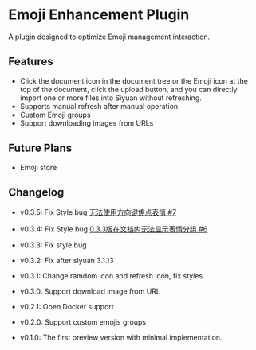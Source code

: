 # Emoji Enhancement Plugin

A plugin designed to optimize Emoji management interaction.

## Features

+ Click the document icon in the document tree or the Emoji icon at the top of the document, click the upload button, and you can directly import one or more files into Siyuan without refreshing.
+ Supports manual refresh after manual operation.
+ Custom Emoji groups
+ Support downloading images from URLs

## Future Plans
+ Emoji store

## Changelog
+ v0.3.5: Fix Style bug [无法使用方向键焦点表情 #7](https://github.com/zuoez02/siyuan-plugin-emoji-enhance/issues/7)

+ v0.3.4: Fix Style bug [0.3.3版在文档内无法显示表情分组 #6](https://github.com/zuoez02/siyuan-plugin-emoji-enhance/issues/6)

+ v0.3.3: Fix style bug

+ v0.3.2: Fix after siyuan 3.1.13

+ v0.3.1: Change ramdom icon and refresh icon, fix styles

+ v0.3.0: Support download image from URL

+ v0.2.1: Open Docker support

+ v0.2.0: Support custom emojis groups

+ v0.1.0: The first preview version with minimal implementation.

